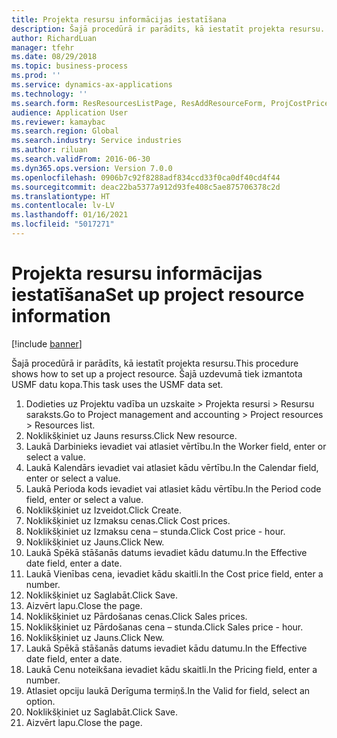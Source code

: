 ```yaml
---
title: Projekta resursu informācijas iestatīšana
description: Šajā procedūrā ir parādīts, kā iestatīt projekta resursu.
author: RichardLuan
manager: tfehr
ms.date: 08/29/2018
ms.topic: business-process
ms.prod: ''
ms.service: dynamics-ax-applications
ms.technology: ''
ms.search.form: ResResourcesListPage, ResAddResourceForm, ProjCostPriceHour, ProjSalesPriceHour
audience: Application User
ms.reviewer: kamaybac
ms.search.region: Global
ms.search.industry: Service industries
ms.author: riluan
ms.search.validFrom: 2016-06-30
ms.dyn365.ops.version: Version 7.0.0
ms.openlocfilehash: 0906b7c92f8288adf834ccd33f0ca0df40cd4f44
ms.sourcegitcommit: deac22ba5377a912d93fe408c5ae875706378c2d
ms.translationtype: HT
ms.contentlocale: lv-LV
ms.lasthandoff: 01/16/2021
ms.locfileid: "5017271"
---
```

# <a name="set-up-project-resource-information"></a><span data-ttu-id="8b5f1-103">Projekta resursu informācijas iestatīšana</span><span class="sxs-lookup"><span data-stu-id="8b5f1-103">Set up project resource information</span></span>

[!include [banner](../../includes/banner.md)]

<span data-ttu-id="8b5f1-104">Šajā procedūrā ir parādīts, kā iestatīt projekta resursu.</span><span class="sxs-lookup"><span data-stu-id="8b5f1-104">This procedure shows how to set up a project resource.</span></span> <span data-ttu-id="8b5f1-105">Šajā uzdevumā tiek izmantota USMF datu kopa.</span><span class="sxs-lookup"><span data-stu-id="8b5f1-105">This task uses the USMF data set.</span></span>

1. <span data-ttu-id="8b5f1-106">Dodieties uz Projektu vadība un uzskaite > Projekta resursi > Resursu saraksts.</span><span class="sxs-lookup"><span data-stu-id="8b5f1-106">Go to Project management and accounting > Project resources > Resources list.</span></span>
2. <span data-ttu-id="8b5f1-107">Noklikšķiniet uz Jauns resurss.</span><span class="sxs-lookup"><span data-stu-id="8b5f1-107">Click New resource.</span></span>
3. <span data-ttu-id="8b5f1-108">Laukā Darbinieks ievadiet vai atlasiet vērtību.</span><span class="sxs-lookup"><span data-stu-id="8b5f1-108">In the Worker field, enter or select a value.</span></span>
4. <span data-ttu-id="8b5f1-109">Laukā Kalendārs ievadiet vai atlasiet kādu vērtību.</span><span class="sxs-lookup"><span data-stu-id="8b5f1-109">In the Calendar field, enter or select a value.</span></span>
5. <span data-ttu-id="8b5f1-110">Laukā Perioda kods ievadiet vai atlasiet kādu vērtību.</span><span class="sxs-lookup"><span data-stu-id="8b5f1-110">In the Period code field, enter or select a value.</span></span>
6. <span data-ttu-id="8b5f1-111">Noklikšķiniet uz Izveidot.</span><span class="sxs-lookup"><span data-stu-id="8b5f1-111">Click Create.</span></span>
7. <span data-ttu-id="8b5f1-112">Noklikšķiniet uz Izmaksu cenas.</span><span class="sxs-lookup"><span data-stu-id="8b5f1-112">Click Cost prices.</span></span>
8. <span data-ttu-id="8b5f1-113">Noklikšķiniet uz Izmaksu cena – stunda.</span><span class="sxs-lookup"><span data-stu-id="8b5f1-113">Click Cost price - hour.</span></span>
9. <span data-ttu-id="8b5f1-114">Noklikšķiniet uz Jauns.</span><span class="sxs-lookup"><span data-stu-id="8b5f1-114">Click New.</span></span>
10. <span data-ttu-id="8b5f1-115">Laukā Spēkā stāšanās datums ievadiet kādu datumu.</span><span class="sxs-lookup"><span data-stu-id="8b5f1-115">In the Effective date field, enter a date.</span></span>
11. <span data-ttu-id="8b5f1-116">Laukā Vienības cena, ievadiet kādu skaitli.</span><span class="sxs-lookup"><span data-stu-id="8b5f1-116">In the Cost price field, enter a number.</span></span>
12. <span data-ttu-id="8b5f1-117">Noklikšķiniet uz Saglabāt.</span><span class="sxs-lookup"><span data-stu-id="8b5f1-117">Click Save.</span></span>
13. <span data-ttu-id="8b5f1-118">Aizvērt lapu.</span><span class="sxs-lookup"><span data-stu-id="8b5f1-118">Close the page.</span></span>
14. <span data-ttu-id="8b5f1-119">Noklikšķiniet uz Pārdošanas cenas.</span><span class="sxs-lookup"><span data-stu-id="8b5f1-119">Click Sales prices.</span></span>
15. <span data-ttu-id="8b5f1-120">Noklikšķiniet uz Pārdošanas cena – stunda.</span><span class="sxs-lookup"><span data-stu-id="8b5f1-120">Click Sales price - hour.</span></span>
16. <span data-ttu-id="8b5f1-121">Noklikšķiniet uz Jauns.</span><span class="sxs-lookup"><span data-stu-id="8b5f1-121">Click New.</span></span>
17. <span data-ttu-id="8b5f1-122">Laukā Spēkā stāšanās datums ievadiet kādu datumu.</span><span class="sxs-lookup"><span data-stu-id="8b5f1-122">In the Effective date field, enter a date.</span></span>
18. <span data-ttu-id="8b5f1-123">Laukā Cenu noteikšana ievadiet kādu skaitli.</span><span class="sxs-lookup"><span data-stu-id="8b5f1-123">In the Pricing field, enter a number.</span></span>
19. <span data-ttu-id="8b5f1-124">Atlasiet opciju laukā Derīguma termiņš.</span><span class="sxs-lookup"><span data-stu-id="8b5f1-124">In the Valid for field, select an option.</span></span>
20. <span data-ttu-id="8b5f1-125">Noklikšķiniet uz Saglabāt.</span><span class="sxs-lookup"><span data-stu-id="8b5f1-125">Click Save.</span></span>
21. <span data-ttu-id="8b5f1-126">Aizvērt lapu.</span><span class="sxs-lookup"><span data-stu-id="8b5f1-126">Close the page.</span></span>

